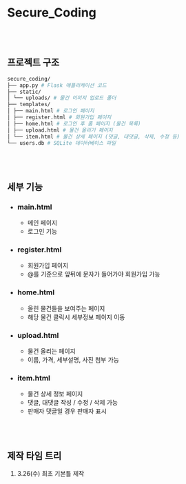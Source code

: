 # Secure_Coding

<br>
<br>

## 프로젝트 구조

```bash
secure_coding/
├── app.py # Flask 애플리케이션 코드
├── static/
│ └── uploads/ # 물건 이미지 업로드 폴더
├── templates/
│ ├── main.html # 로그인 페이지
│ ├── register.html # 회원가입 페이지
│ ├── home.html # 로그인 후 홈 페이지 (물건 목록)
│ ├── upload.html # 물건 올리기 페이지
│ └── item.html # 물건 상세 페이지 (댓글, 대댓글, 삭제, 수정 등)
└── users.db # SQLite 데이터베이스 파일
```

<br>
<br>

## 세부 기능
- ### main.html
  - 메인 페이지
  - 로그인 기능
    
- ### register.html
  - 회원가입 페이지
  - @를 기준으로 앞뒤에 문자가 들어가야 회원가입 가능
    
- ### home.html
  - 올린 물건들을 보여주는 페이지
  - 해당 물건 클릭시 세부정보 페이지 이동
 
- ### upload.html
  - 물건 올리는 페이지
  - 이름, 가격, 세부설명, 사진 첨부 가능

- ### item.html
  - 물건 상세 정보 페이지
  - 댓글, 대댓글 작성 / 수정 / 삭제 가능
  - 판매자 댓글일 경우 판매자 표시

<br>
<br>

## 제작 타임 트리
1. 3.26(수) 최초 기본틀 제작












